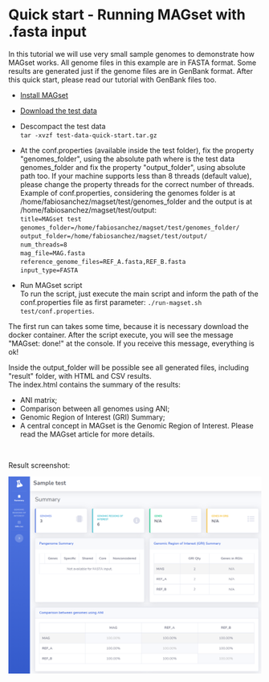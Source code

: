 # Quick start - Running MAGset with .fasta input
<p>In this tutorial we will use very small sample genomes to demonstrate how MAGset works. All genome files in this example are in FASTA format. Some results are generated just if the genome files are in GenBank format. After this quick start, please read our tutorial with GenBank files too.</p>

* [Install MAGset](How-to-install.md)
* [Download the test data](test-data-quick-start.tar.gz) <br/>

* Descompact the test data<br/>
`tar -xvzf test-data-quick-start.tar.gz`

* At the conf.properties (available inside the test folder), fix the property "genomes_folder",  using the absolute path where is the test data genomes_folder and fix the property "output_folder", using absolute path too. If your machine supports less than 8 threads (default value), please change the property threads for the correct number of threads.
Example of conf.properties, considering the genomes folder is at /home/fabiosanchez/magset/test/genomes_folder and the output is at /home/fabiosanchez/magset/test/output:<br/>
`title=MAGset test`<br/>
`genomes_folder=/home/fabiosanchez/magset/test/genomes_folder/`<br/>
`output_folder=/home/fabiosanchez/magset/test/output/`<br/>
`num_threads=8`<br/>
`mag_file=MAG.fasta`<br/>
`reference_genome_files=REF_A.fasta,REF_B.fasta`<br/>
`input_type=FASTA`


* Run MAGset script<br/>
To run the script, just execute the main script and inform the path of the conf.properties file as first parameter: 
`./run-magset.sh test/conf.properties`. 

The first run can takes some time, because it is necessary download the docker container. After the script execute, you will see the message "MAGset: done!" at the console. If you receive this message, everything is ok!

Inside the output_folder will be possible see all generated files, including "result" folder, with HTML and CSV results.<br/>
The index.html contains the summary of the results:

* ANI matrix;
 * Comparison between all genomes using ANI; 
* Genomic Region of Interest (GRI) Summary;
 * A central concept in MAGset is the Genomic Region of Interest. Please read the MAGset article for more details.
 <br/>
<p>Result screenshot:</p>

![Result-index](quick-start-result-index.png)
 

 





